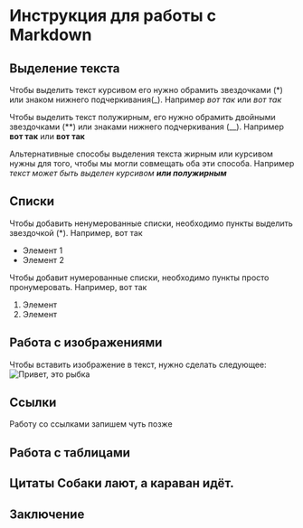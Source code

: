 # Инструкция для работы с Markdown

## Выделение текста

Чтобы выделить текст курсивом его нужно обрамить звездочками (*) или знаком нижнего подчеркивания(_). Например *вот так* или _вот так_

Чтобы выделить текст полужирным, его нужно обрамить двойными звездочками (**) или знаками нижнего подчеркивания (__). Например **вот так** или __вот так__

Альтернативные способы выделения текста жирным или курсивом нужны для того, чтобы мы могли совмещать оба эти способа. Например _текст может быть выделен курсивом **или полужирным**_
## Списки 

Чтобы добавить ненумерованные списки, необходимо пункты выделить звездочкой (*). Например, вот так 
* Элемент 1
* Элемент 2

Чтобы добавит нумерованные списки, необходимо пункты просто пронумеровать. Например, вот так
1. Элемент
2. Элемент

## Работа с изображениями 

Чтобы вставить изображение в текст, нужно сделать следующее: ![Привет, это рыбка](Rybka.jpg)

## Ссылки 

Работу со ссылками запишем чуть позже

## Работа с таблицами 

## Цитаты  Собаки лают, а караван идёт. 

## Заключение
